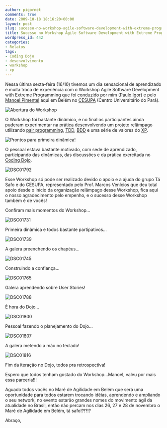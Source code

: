 ```yaml
---
author: pigornet
comments: true
date: 2009-10-18 18:16:20+00:00
layout: post
slug: sucesso-no-workshop-agile-software-development-with-extreme-programming
title: Sucesso no Workshop Agile Software Development with Extreme Programming
wordpress_id: 442
categories:
- Relatos
tags:
- Coding Dojo
- desenvolvimento
- workshop
- xp
---
```


Nessa última sexta-feira (16/10) tivemos um dia sensacional de aprendizado e muita troca de experiência com o Workshop Agile Software Development with Extreme Programming que foi conduzido por mim ([Paulo Igor](http://pigor.net)) e pelo [Manoel Pimentel](http://visaoagil.wordpress.com/author/manoelp/) aqui em Belém no [CESUPA](http://www.cesupa.br) (Centro Universitário do Pará).


![Abertura do Workshop](http://tasafo.files.wordpress.com/2009/10/dsc01720.jpg)


O Workshop foi bastante dinâmico, e no final os participantes ainda puderam experimentar na prática desenvolvendo um projeto relâmpago utilizando [pair programming](en.wikipedia.org/wiki/Pair_programming), [TDD](en.wikipedia.org/wiki/Test-driven_development), [BDD](en.wikipedia.org/.../Behavior_Driven_Development) e uma série de valores do [XP](http://improveit.com.br/xp).

<!-- more -->


![Prontos para primeira dinâmica!](http://tasafo.files.wordpress.com/2009/10/dsc01727.jpg)


O pessoal estava bastante motivado, com sede de aprendizado, participando das dinâmicas, das discussões e da prática exercitada no [Coding Dojo](http://codingdojo.org/).


![DSC01792](http://tasafo.files.wordpress.com/2009/10/dsc01792.jpg)


Esse Workshop só pode ser realizado devido o apoio e a ajuda do grupo Tá Safo e do CESUPA, representado pelo Prof. Marcos Venícios que deu total apoio desde o início da organização relâmpago desse Workshop, fica aqui o nosso agradecimento pelo empenho, e o sucesso desse Workshop também é de vocês!

Confiram mais momentos do Workshop...


![DSC01731](http://tasafo.files.wordpress.com/2009/10/dsc01731.jpg)




Primeira dinâmica e todos bastante partipativos...




![DSC01739](http://tasafo.files.wordpress.com/2009/10/dsc01739.jpg)




A galera preenchendo os chapéus...




![DSC01745](http://tasafo.files.wordpress.com/2009/10/dsc01745.jpg)




Construindo a confiança...




![DSC01765](http://tasafo.files.wordpress.com/2009/10/dsc01765.jpg)




Galera aprendendo sobre User Stories!




![DSC01788](http://tasafo.files.wordpress.com/2009/10/dsc017884.jpg)




É hora do Dojo...




![DSC01800](http://tasafo.files.wordpress.com/2009/10/dsc01800.jpg)




Pessoal fazendo o planejamento do Dojo...




![DSC01807](http://tasafo.files.wordpress.com/2009/10/dsc01807.jpg)




A galera metendo a mão no teclado!




![DSC01816](http://tasafo.files.wordpress.com/2009/10/dsc01816.jpg)




Fim da iteração no Dojo, todos pra retrospectiva!




Espero que todos tenham gostado do Workshop...Manoel, valeu por mais essa parceria!!!




Aguado todos vocês no Maré de Agilidade em Belém que será uma oportunidade para todos estarem trocando idéias, aprendendo e ampliando o seu network, no evento estarão grandes nomes do movimento ágil da atualidade no Brasil, então não percam nos dias 26, 27 e 28 de novembro o Maré de Agilidade em Belém, tá safo!?!?!?




Abraço,
